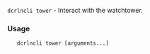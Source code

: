 `dcrlncli tower` - Interact with the watchtower.

### Usage

```
   dcrlncli tower [arguments...]
```
